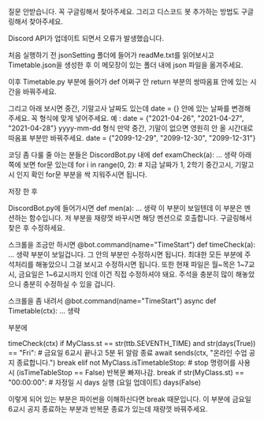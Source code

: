 질문 안받습니다. 꼭 구글링해서 찾아주세요.
그리고 디스코드 봇 추가하는 방법도 구글링해서 찾아주세요.

Discord API가 업데이트 되면서 오류가 발생했습니다.

처음 실행하기 전 jsonSetting 폴더에 들어가 readMe.txt를 읽어보시고 Timetable.json을 생성한 후
이 메모장이 있는 폴더 내에 json 파일을 옮겨주세요.

이후 Timetable.py 부분에 들어가 def 어쩌구 안 return 부분의 쌍따옴표 안에 있는 시간을 바꿔주세요.

그리고 아래 보시면 중간, 기말고사 날짜도 있는데 date = {} 안에 있는 날짜를 변경해주세요.
꼭 형식에 맞게 넣어주세요. 예 : date = {"2021-04-26", "2021-04-27", "2021-04-28"}
yyyy-mm-dd 형식
만약 중간, 기말이 없으면 영원히 안 올 시간대로 따옴표 부분만 바꿔주세요.
date = {"2099-12-29", "2099-12-30", "2099-12-31"}

코딩 좀 다룰 줄 아는 분들은
DiscordBot.py 내에
def examCheck(a): ... 생략
아래쪽에 보면 for문 있는데
for i in range(0, 2):  # 지금 날짜가 1, 2학기 중간고시, 기말고시 인지 확인
for문 부분을 싹 지워주시면 됩니다.

저장 한 후

DiscordBot.py에 들어가시면
def men(a): ... 생략
이 부분이 보일텐데 이 부분은 멘션하는 함수입니다.
저 부분을 재량껏 바꾸시면 해당 멘션으로 호출합니다.
구글링해서 찾은 후 수정하세요.

 스크롤을 조금만 하시면
@bot.command(name="TimeStart")
def timeCheck(a): ... 생략
부분이 보일겁니다. 그 안의 부분만 수정하시면 됩니다.
최대한 모든 부분에 주석처리를 해놓았으니 그걸 보시고 수정하시면 됩니다.
또한 현재 파일은 월~목은 1~7교시, 금요일은 1~6교시까지 인데 이건 직접 수정하셔야 돼요.
주석을 충분히 많이 해놓았으니 충분히 수정하실 수 있을 겁니다.

스크롤을 좀 내려서
@bot.command(name="TimeStart")
async def Timetable(ctx): ... 생략

부분에

timeCheck(ctx)
        if MyClass.st == str(ttb.SEVENTH_TIME) and str(days(True)) == "Fri":  # 금요일 6교시 끝나고 5분 뒤 알람 종료
            await sends(ctx, "온라인 수업 공지 종료합니다.")
            break
        elif not MyClass.isTimetableStop:  # stop 명령어를 사용 시 (isTimeTableStop == False) 반복문 빠져나감.
            break
        if str(MyClass.st) == "00:00:00":  # 자정일 시 days 실행 (요일 업데이트)
            days(False)

이렇게 되어 있는 부분은 파이썬을 이해하신다면 break 때문입니다.
이 부분에 금요일 6교시 공지 종료하는 부분과 반복문 종료가 있는데
재량껏 바꿔주세요.

